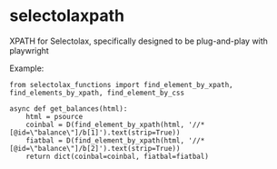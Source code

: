 # selectolaxpath
XPATH for Selectolax, specifically designed to be plug-and-play with playwright

Example:

```
from selectolax_functions import find_element_by_xpath, find_elements_by_xpath, find_element_by_css

async def get_balances(html):
    html = psource
    coinbal = D(find_element_by_xpath(html, '//*[@id=\"balance\"]/b[1]').text(strip=True))
    fiatbal = D(find_element_by_xpath(html, '//*[@id=\"balance\"]/b[2]').text(strip=True))
    return dict(coinbal=coinbal, fiatbal=fiatbal)
```
